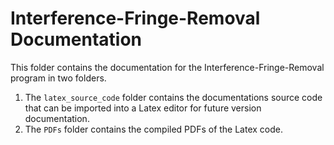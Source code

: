 # Interference-Fringe-Removal Documentation

This folder contains the documentation for the Interference-Fringe-Removal program in two folders.

1. The `latex_source_code` folder contains the documentations source code that can be imported into a Latex editor for future version documentation.
2. The `PDFs` folder contains the compiled PDFs of the Latex code.
